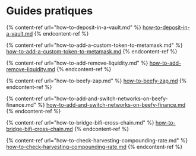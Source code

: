 # Guides pratiques

{% content-ref url="how-to-deposit-in-a-vault.md" %}
[how-to-deposit-in-a-vault.md](how-to-deposit-in-a-vault.md)
{% endcontent-ref %}

{% content-ref url="how-to-add-a-custom-token-to-metamask.md" %}
[how-to-add-a-custom-token-to-metamask.md](how-to-add-a-custom-token-to-metamask.md)
{% endcontent-ref %}

{% content-ref url="how-to-add-remove-liquidity.md" %}
[how-to-add-remove-liquidity.md](how-to-add-remove-liquidity.md)
{% endcontent-ref %}

{% content-ref url="how-to-beefy-zap.md" %}
[how-to-beefy-zap.md](how-to-beefy-zap.md)
{% endcontent-ref %}

{% content-ref url="how-to-add-and-switch-networks-on-beefy-finance.md" %}
[how-to-add-and-switch-networks-on-beefy-finance.md](how-to-add-and-switch-networks-on-beefy-finance.md)
{% endcontent-ref %}

{% content-ref url="how-to-bridge-bifi-cross-chain.md" %}
[how-to-bridge-bifi-cross-chain.md](how-to-bridge-bifi-cross-chain.md)
{% endcontent-ref %}

{% content-ref url="how-to-check-harvesting-compounding-rate.md" %}
[how-to-check-harvesting-compounding-rate.md](how-to-check-harvesting-compounding-rate.md)
{% endcontent-ref %}

